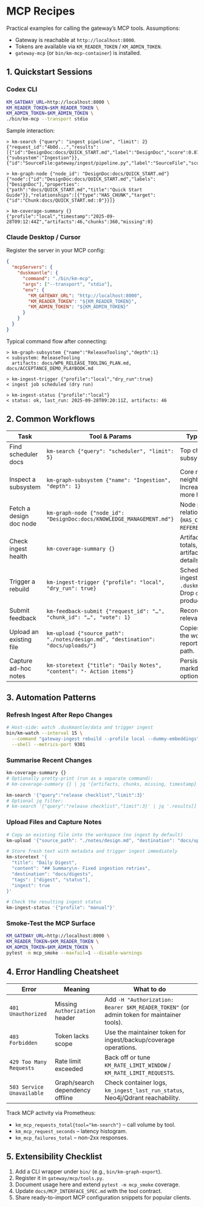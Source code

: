 # MCP Recipes

Practical examples for calling the gateway’s MCP tools. Assumptions:

- Gateway is reachable at `http://localhost:8000`.
- Tokens are available via `KM_READER_TOKEN` / `KM_ADMIN_TOKEN`.
- `gateway-mcp` (or `bin/km-mcp-container`) is installed.

## 1. Quickstart Sessions

### Codex CLI

```bash
KM_GATEWAY_URL=http://localhost:8000 \
KM_READER_TOKEN=$KM_READER_TOKEN \
KM_ADMIN_TOKEN=$KM_ADMIN_TOKEN \
./bin/km-mcp --transport stdio
```

Sample interaction:

```
> km-search {"query": "ingest pipeline", "limit": 2}
{"request_id":"4b0d...","results":[{"id":"DesignDoc:docs/QUICK_START.md","label":"DesignDoc","score":0.87,"graph_context":{"subsystem":"Ingestion"}}, {"id":"SourceFile:gateway/ingest/pipeline.py","label":"SourceFile","score":0.82}]}

> km-graph-node {"node_id": "DesignDoc:docs/QUICK_START.md"}
{"node":{"id":"DesignDoc:docs/QUICK_START.md","labels":["DesignDoc"],"properties":{"path":"docs/QUICK_START.md","title":"Quick Start Guide"}},"relationships":[{"type":"HAS_CHUNK","target":{"id":"Chunk:docs/QUICK_START.md::0"}}]}

> km-coverage-summary {}
{"profile":"local","timestamp":"2025-09-28T09:12:44Z","artifacts":46,"chunks":360,"missing":0}
```

### Claude Desktop / Cursor

Register the server in your MCP config:

```json
{
  "mcpServers": {
    "duskmantle": {
      "command": "./bin/km-mcp",
      "args": ["--transport", "stdio"],
      "env": {
        "KM_GATEWAY_URL": "http://localhost:8000",
        "KM_READER_TOKEN": "${KM_READER_TOKEN}",
        "KM_ADMIN_TOKEN": "${KM_ADMIN_TOKEN}"
      }
    }
  }
}
```

Typical command flow after connecting:

```
> km-graph-subsystem {"name":"ReleaseTooling","depth":1}
< subsystem: ReleaseTooling
  artifacts: docs/WP6_RELEASE_TOOLING_PLAN.md, docs/ACCEPTANCE_DEMO_PLAYBOOK.md

> km-ingest-trigger {"profile":"local","dry_run":true}
< ingest job scheduled (dry run)

> km-ingest-status {"profile":"local"}
< status: ok, last_run: 2025-09-28T09:20:11Z, artifacts: 46
```

## 2. Common Workflows

| Task | Tool & Params | Typical Output |
|------|---------------|----------------|
| Find scheduler docs | `km-search {"query": "scheduler", "limit": 5}` | Top chunks with subsystem context. |
| Inspect a subsystem | `km-graph-subsystem {"name": "Ingestion", "depth": 1}` | Core node plus neighbors/artifacts. Increase `depth` for more hops. |
| Fetch a design doc node | `km-graph-node {"node_id": "DesignDoc:docs/KNOWLEDGE_MANAGEMENT.md"}` | Node properties + relationships (`HAS_CHUNK`, `REFERENCES`, …). |
| Check ingest health | `km-coverage-summary {}` | Artifact/chunk totals, missing artifacts, last run details. |
| Trigger a rebuild | `km-ingest-trigger {"profile": "local", "dry_run": true}` | Schedules an ingest after editing `.duskmantle/data`. Drop `dry_run` for production. |
| Submit feedback | `km-feedback-submit {"request_id": "…", "chunk_id": "…", "vote": 1}` | Records a positive relevance vote. |
| Upload an existing file | `km-upload {"source_path": "./notes/design.md", "destination": "docs/uploads/"}` | Copies the file into the workspace and reports the stored path. |
| Capture ad-hoc notes | `km-storetext {"title": "Daily Notes", "content": "- Action items"}` | Persists text as markdown with optional metadata. |

## 3. Automation Patterns

### Refresh Ingest After Repo Changes

```bash
# Host-side: watch .duskmantle/data and trigger ingest
bin/km-watch --interval 15 \
  --command "gateway-ingest rebuild --profile local --dummy-embeddings" \
  --shell --metrics-port 9301
```

### Summarise Recent Changes

```bash
km-coverage-summary {}
# Optionally pretty-print (run as a separate command):
# km-coverage-summary {} | jq '{artifacts, chunks, missing, timestamp}'

km-search '{"query":"release checklist","limit":3}'
# Optional jq filter:
# km-search '{"query":"release checklist","limit":3}' | jq '.results[] | {id, score}'
```

### Upload Files and Capture Notes

```bash
# Copy an existing file into the workspace (no ingest by default)
km-upload '{"source_path": "./notes/design.md", "destination": "docs/uploads/"}'

# Store fresh text with metadata and trigger ingest immediately
km-storetext '{
  "title": "Daily Digest",
  "content": "## Summary\n- Fixed ingestion retries",
  "destination": "docs/digests",
  "tags": ["digest", "status"],
  "ingest": true
}'

# Check the resulting ingest status
km-ingest-status '{"profile": "manual"}'
```

### Smoke-Test the MCP Surface

```bash
KM_GATEWAY_URL=http://localhost:8000 \
KM_READER_TOKEN=$KM_READER_TOKEN \
KM_ADMIN_TOKEN=$KM_ADMIN_TOKEN \
pytest -m mcp_smoke --maxfail=1 --disable-warnings
```

## 4. Error Handling Cheatsheet

| Error | Meaning | What to do |
|-------|---------|------------|
| `401 Unauthorized` | Missing `Authorization` header | Add `-H "Authorization: Bearer $KM_READER_TOKEN"` (or admin token for maintainer tools). |
| `403 Forbidden` | Token lacks scope | Use the maintainer token for ingest/backup/coverage operations. |
| `429 Too Many Requests` | Rate limit exceeded | Back off or tune `KM_RATE_LIMIT_WINDOW` / `KM_RATE_LIMIT_REQUESTS`. |
| `503 Service Unavailable` | Graph/search dependency offline | Check container logs, `km_ingest_last_run_status`, Neo4j/Qdrant reachability. |

Track MCP activity via Prometheus:

- `km_mcp_requests_total{tool="km-search"}` – call volume by tool.
- `km_mcp_request_seconds` – latency histogram.
- `km_mcp_failures_total` – non-2xx responses.

## 5. Extensibility Checklist

1. Add a CLI wrapper under `bin/` (e.g., `bin/km-graph-export`).
2. Register it in `gateway/mcp/tools.py`.
3. Document usage here and extend `pytest -m mcp_smoke` coverage.
4. Update `docs/MCP_INTERFACE_SPEC.md` with the tool contract.
5. Share ready-to-import MCP configuration snippets for popular clients.
